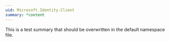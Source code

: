 ```yaml
---
uid: Microsoft.Identity.Client
summary: *content
---
```


This is a test summary that should be overwritten in the default namespace file.